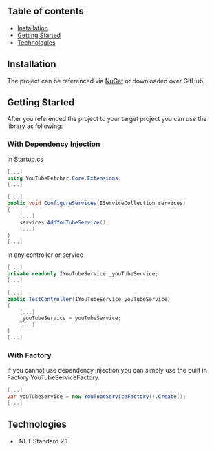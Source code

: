 ## Table of contents
* [Installation](#installation)
* [Getting Started](#getting-started)
* [Technologies](#technologies)

## Installation
The project can be referenced via [NuGet](https://www.nuget.org/packages/YouTubeFetcher.Core/) or downloaded over GitHub.

## Getting Started
After you referenced the project to your target project you can use the library as following:

### With Dependency Injection
In Startup.cs
```C#
[...]
using YouTubeFetcher.Core.Extensions;
[...]

[...]
public void ConfigureServices(IServiceCollection services)
{
    [...]
    services.AddYouTubeService();
    [...]
}
[...]
```
In any controller or service
```C#
[...]
private readonly IYouTubeService _youTubeService;
[...]

[...]
public TestController(IYouTubeService youTubeService)
{
    [...]
    _youTubeService = youTubeService;
    [...]
}
[...]
```

### With Factory
If you cannot use dependency injection you can simply use the built in Factory YouTubeServiceFactory.
```C#
[...]
var youTubeService = new YouTubeServiceFactory().Create();
[...]
```

## Technologies
* .NET Standard 2.1
